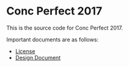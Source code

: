 # Conc Perfect 2017

This is the source code for Conc Perfect 2017.

Important documents are as follows:

* [License](LICENSE)
* [Design Document](/docs/Design_Doc.md)
